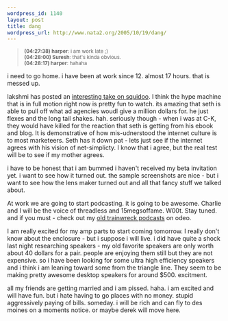 ```yaml
--- 
wordpress_id: 1140
layout: post
title: dang
wordpress_url: http://www.nata2.org/2005/10/19/dang/
---
```

<blockquote>
<small>
<b>(04:27:38) harper</b>: i am work late ;) <br />
<b>(04:28:00) Suresh</b>: that's kinda obvious. <br />
<b>(04:28:17) harper</b>: hahaha <br />
</small>
</blockquote>

i need to go home. i have been at work since 12. almost 17 hours. that is messed up. 

lakshmi has posted an <a href="http://lakshvivek.blogspot.com/2005/10/squidoo-lens-or-mirage.html">interesting take on squidoo</a>. I think the hype machine that is in full motion right now is pretty fun to watch. its amazing that seth is able to pull off what ad agencies woudl give a million dollars for. he just flexes and the long tail shakes. hah. seriously though - when i was at C-K, they would have killed for the reaction that seth is getting from his ebook and blog. It is demonstrative of how mis-udnerstood the internet culture is to most marketeers. Seth has it down pat - lets just see if the internet agrees with his vision of net-simplicty. I know that i agree, but the real test will be to see if my mother agrees. 

i have to be honest that i am bummed i haven't received my beta invitation yet. i want to see how it turned out. the sample screenshots are nice - but i want to see how the lens maker turned out and all that fancy stuff we talked about. 

At work we are going to start podcasting. it is going to be awesome. Charlie and I will be the voice of threadless and 15megsoffame. W00t. Stay tuned. and if you must - check out my <a href="http://odeo.com/channel/31095/view">old trainwreck podcasts</a> on odeo.

I am really excited for my amp parts to start coming tomorrow. I really don't know about the enclosure - but i suppose i will live. i did have quite a shock last night researching speakers - my old favorite speakers are only worth about 40 dollars for a pair. people are enjoying them still but they are not expensive. so i have been looking for some ultra high efficiency speakers and i think i am leaning toward some from the triangle line. They seem to be making pretty awesome desktop speakers for around $500.  excitment. 

all my friends are getting married and i am pissed. haha. i am excited and will have fun. but i hate having to go places with no money. stupid aggressively paying of bills. someday. i will be rich and can fly to des moines on a moments notice.  or maybe derek will move here. 

